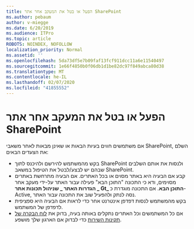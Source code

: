 ```yaml
---
title: הפעל או בטל את המעקב אחר אתר SharePoint
ms.author: pebaum
author: v-miegge
ms.date: 6/20/2019
ms.audience: ITPro
ms.topic: article
ROBOTS: NOINDEX, NOFOLLOW
localization_priority: Normal
ms.assetid: ''
ms.openlocfilehash: 5da73df5e7b09faf13fcf911dcc11a6e11540497
ms.sourcegitcommit: 1e66f4850b0f06db1d1be82dc97f849abca80d38
ms.translationtype: MT
ms.contentlocale: he-IL
ms.lasthandoff: 02/07/2020
ms.locfileid: "41855552"
---
```

# <a name="follow-or-un-follow-a-sharepoint-site"></a>הפעל או בטל את המעקב אחר אתר SharePoint

אם משתמשים חווים בעיות הבאות או שאינן מבאות לאחר משאבי SharePoint, השלם את הצעדים הבאים:

* בקש מהמשתמש להירשם ולהיכנס לתוך SharePoint ולנסות את אותם השלבים שבהם יש לבצע/לבטל את הטיפול במשאב SharePoint.
* קבע אם הבעיה היא באתר מסוים או בכל האתרים. אם הבעיה מתרחשת באתרים מסוימים, ודא כי התכונה "התוכן הבא" פעילה עבור האתר על-ידי מעקב אחר **הגדרות האתר _ שניהול תכונות אתר _ Gt_ התוכן הבא**. אם התכונה מוגדרת כ-Active, נסה לנתק ולהפעיל שוב את התכונה עבור האתר.
* בקש מהמשתמש לנסות דפדפן אינטרנט אחר כדי לראות אם הבעיה היא ספציפית לדפדפן של המשתמש.
* אם כל המשתמשים וכל האתרים נתקלים באותה בעיה, בדוק את [לוח הבקרה של תקינות השירות](https://admin.microsoft.com/AdminPortal/Home#/servicehealth) כדי לבדוק אם הארגון שלך מושפע.
